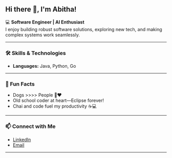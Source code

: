 ## Hi there 👋, I'm Abitha!

<!--
**svsaiabitha/svsaiabitha** is a ✨ _special_ ✨ repository because its `README.md` (this file) appears on your GitHub profile.

Here are some ideas to get you started:

- 🔭 I’m currently working on ...
- 🌱 I’m currently learning ...
- 👯 I’m looking to collaborate on ...
- 🤔 I’m looking for help with ...
- 💬 Ask me about ...
- 📫 How to reach me: ...
- 😄 Pronouns: ...
- ⚡ Fun fact: ...
-->

 

💻 **Software Engineer | AI Enthusiast**  
I enjoy building robust software solutions, exploring new tech, and making complex systems work seamlessly.  

---

### 🛠 Skills & Technologies
- **Languages:** Java, Python, Go  


---
### 🌟 Fun Facts

- Dogs >>>> People 🐶❤️  
- Old school coder at heart—Eclipse forever!  
- Chai and code fuel my productivity ☕💻  


---

### 📫 Connect with Me
- [LinkedIn](https://www.linkedin.com/in/sai-abitha/)  
- [Email](mailto:saiabitharao@gmail.com)

---

